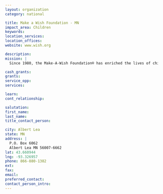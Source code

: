 ```yaml
---
layout: organization
category: national

title: Make a Wish Foundation - MN
impact_area: Children
keywords: 
location_services: 
location_offices: 
website: www.wish.org

description: 
mission: |
  Since 1980, the Make-A-Wish Foundation® has enriched the lives of children with life-threatening medical conditions through its wish-granting work. The Foundation's mission reflects the life-changing impact that a Make-A-Wish® experience has on children, families, referral sources, donors, sponsors and entire communities.

cash_grants: 
grants: 
service_opp: 
services: 

learn: 
cont_relationship: 

salutation: 
first_name: 
last_name: 
title_contact_person: 

city: Albert Lea
state: MN
address: |
  P.O. Box 6062  
  Albert Lea MN 56007-6662
lat: 43.660944
lng: -93.326957
phone: 866-880-1382
ext: 
fax: 
email: 
preferred_contact: 
contact_person_intro: 
---
```


